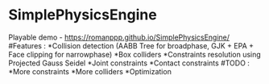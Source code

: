# SimplePhysicsEngine
Playable demo - https://romanppp.github.io/SimplePhysicsEngine/
#Features : 
*Collision detection (AABB Tree for broadphase, GJK + EPA + Face clipping for narrowphase)
*Box colliders
*Constraints resolution using Projected Gauss Seidel
*Joint constraints
*Contact constraints
#TODO :
*More constraints
*More colliders
*Optimization
